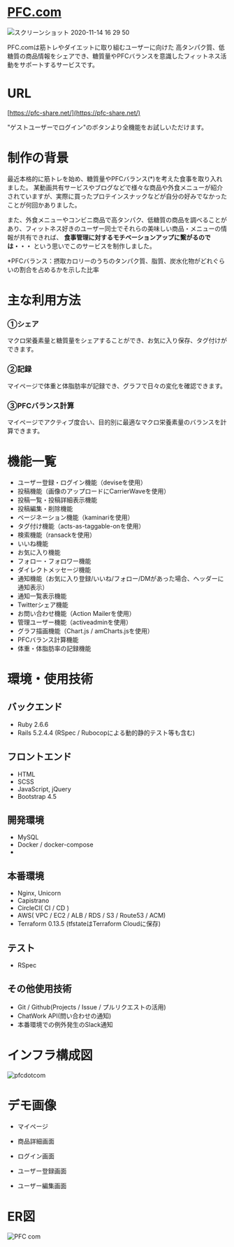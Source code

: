 # [PFC.com](https://pfc-share.net/)

![スクリーンショット 2020-11-14 16 29 50](https://user-images.githubusercontent.com/54160947/99142307-38cfed00-2697-11eb-8be6-be5c9480d9ab.png)

PFC.comは筋トレやダイエットに取り組むユーザーに向けた
高タンパク質、低糖質の商品情報をシェアでき、糖質量やPFCバランスを意識したフィットネス活動をサポートするサービスです。

# URL

[https://pfc-share.net/](https://pfc-share.net/)

"ゲストユーザーでログイン"のボタンより全機能をお試しいただけます。

# 制作の背景

最近本格的に筋トレを始め、糖質量やPFCバランス(*)を考えた食事を取り入れました。
某動画共有サービスやブログなどで様々な商品や外食メニューが紹介されていますが、実際に買ったプロテインスナックなどが自分の好みでなかったことが何回かありました。

また、外食メニューやコンビニ商品で高タンパク、低糖質の商品を調べることがあり、フィットネス好きのユーザー同士でそれらの美味しい商品・メニューの情報が共有できれば、 **食事管理に対するモチベーションアップに繋がるのでは・・・** という思いでこのサービスを制作しました。

*PFCバランス：摂取カロリーのうちのタンパク質、脂質、炭水化物がどれぐらいの割合を占めるかを示した比率

# 主な利用方法

  ### ①シェア
  
  マクロ栄養素量と糖質量をシェアすることができ、お気に入り保存、タグ付けができます。

  ### ②記録

  マイページで体重と体脂肪率が記録でき、グラフで日々の変化を確認できます。

  ### ③PFCバランス計算

  マイページでアクティブ度合い、目的別に最適なマクロ栄養素量のバランスを計算できます。

# 機能一覧

+ ユーザー登録・ログイン機能（deviseを使用）
+ 投稿機能（画像のアップロードにCarrierWaveを使用）
+ 投稿一覧・投稿詳細表示機能
+ 投稿編集・削除機能
+ ページネーション機能（kaminariを使用）
+ タグ付け機能（acts-as-taggable-onを使用）
+ 検索機能（ransackを使用）
+ いいね機能
+ お気に入り機能
+ フォロー・フォロワー機能
+ ダイレクトメッセージ機能
+ 通知機能（お気に入り登録/いいね/フォロー/DMがあった場合、ヘッダーに通知表示）
+ 通知一覧表示機能
+ Twitterシェア機能
+ お問い合わせ機能（Action Mailerを使用）
+ 管理ユーザー機能（activeadminを使用）
+ グラフ描画機能（Chart.js / amCharts.jsを使用）
+ PFCバランス計算機能
+ 体重・体脂肪率の記録機能

# 環境・使用技術

## バックエンド

+ Ruby 2.6.6
+ Rails 5.2.4.4 (RSpec / Rubocopによる動的静的テスト等も含む)

## フロントエンド

+ HTML
+ SCSS
+ JavaScript, jQuery
+ Bootstrap 4.5
  
## 開発環境

+ MySQL
+ Docker / docker-compose
+ 
## 本番環境

+ Nginx, Unicorn
+ Capistrano
+ CircleCI( CI / CD )
+ AWS( VPC / EC2 / ALB / RDS / S3 / Route53 / ACM)
+ Terraform 0.13.5 (tfstateはTerraform Cloudに保存)

## テスト

+ RSpec

## その他使用技術

+ Git / Github(Projects / Issue / プルリクエストの活用)
+ ChatWork API(問い合わせの通知)
+ 本番環境での例外発生のSlack通知

# インフラ構成図

![pfcdotcom](https://user-images.githubusercontent.com/54160947/99143657-9b7ab600-26a2-11eb-8a93-c7011f161e01.jpg)

# デモ画像

+ マイページ

+ 商品詳細画面

+ ログイン画面

+ ユーザー登録画面

+ ユーザー編集画面

# ER図

![PFC com](https://user-images.githubusercontent.com/54160947/99142403-ffe44800-2697-11eb-9262-af6def86fa4b.jpg)

